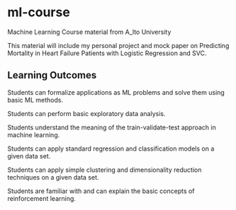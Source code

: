 # ml-course
Machine Learning Course material from A_lto University

This material will include my personal project and mock paper on Predicting Mortality in Heart Failure Patients with Logistic Regression and SVC.

## Learning Outcomes

Students can formalize applications as ML problems and solve them using basic ML methods.

Students can perform basic exploratory data analysis.

Students understand the meaning of the train-validate-test approach in machine learning.

Students can apply standard regression and classification models on a given data set.

Students can apply simple clustering and dimensionality reduction techniques on a given data set.

Students are familiar with and can explain the basic concepts of reinforcement learning.
